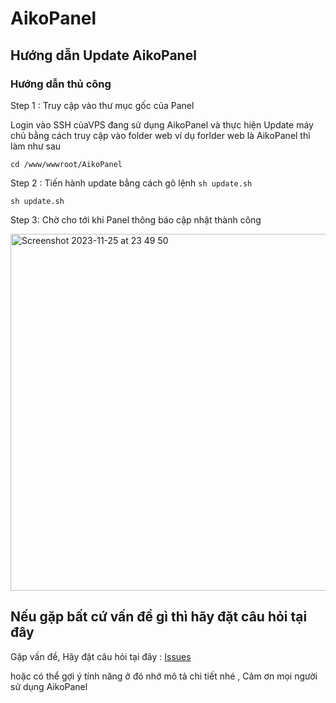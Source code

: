 # AikoPanel


## Hướng dẫn Update AikoPanel 


### Hướng dẫn thủ công

Step 1 : Truy cập vào thư mục gốc của Panel

Login vào SSH củaVPS đang sử dụng AikoPanel và thực hiện Update máy chủ bằng cách truy cập vào folder web ví dụ forlder web là AikoPanel thì làm như sau

```terminal
cd /www/wwwroot/AikoPanel
```
Step 2 : Tiến hành update bằng cách gõ lệnh `sh update.sh`

```
sh update.sh
```

Step 3: Chờ cho tới khi Panel thông báo cập nhật thành công 

<img width="571" alt="Screenshot 2023-11-25 at 23 49 50" src="https://github.com/AikoPanel/AikoPanel/assets/100770712/5657612a-b4fc-4303-b060-448b6236c85e">


## Nếu gặp bất cứ vấn đề gì thì hãy đặt câu hỏi tại đây

Gặp vấn đề, Hãy đặt câu hỏi tại đây : [Issues](https://github.com/AikoPanel/AikoPanel/issues) 

hoặc có thể gợi ý tính năng ở đó nhớ mô tả chi tiết nhé , Cảm ơn mọi người sử dụng AikoPanel
